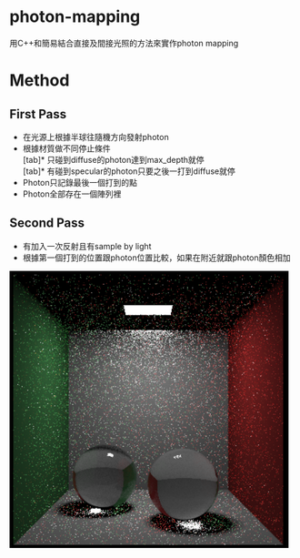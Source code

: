 # photon-mapping
用C++和簡易結合直接及間接光照的方法來實作photon mapping
# Method
## First Pass
* 在光源上根據半球往隨機方向發射photon  
* 根據材質做不同停止條件  
[tab]* 只碰到diffuse的photon達到max_depth就停  
[tab]* 有碰到specular的photon只要之後一打到diffuse就停  
* Photon只記錄最後一個打到的點  
* Photon全部存在一個陣列裡  
## Second Pass
* 有加入一次反射且有sample by light  
* 根據第一個打到的位置跟photon位置比較，如果在附近就跟photon顏色相加  

![image](https://github.com/zz4634266/photon-mapping/blob/main/pm.png?raw=true)
